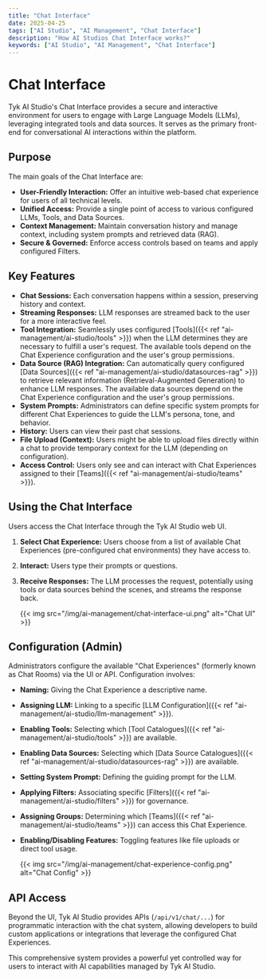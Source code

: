 ```yaml
---
title: "Chat Interface"
date: 2025-04-25
tags: ["AI Studio", "AI Management", "Chat Interface"]
description: "How AI Studios Chat Interface works?"
keywords: ["AI Studio", "AI Management", "Chat Interface"]
---
```


# Chat Interface

Tyk AI Studio's Chat Interface provides a secure and interactive environment for users to engage with Large Language Models (LLMs), leveraging integrated tools and data sources. It serves as the primary front-end for conversational AI interactions within the platform.

## Purpose

The main goals of the Chat Interface are:

*   **User-Friendly Interaction:** Offer an intuitive web-based chat experience for users of all technical levels.
*   **Unified Access:** Provide a single point of access to various configured LLMs, Tools, and Data Sources.
*   **Context Management:** Maintain conversation history and manage context, including system prompts and retrieved data (RAG).
*   **Secure & Governed:** Enforce access controls based on teams and apply configured Filters.

## Key Features

*   **Chat Sessions:** Each conversation happens within a session, preserving history and context.
*   **Streaming Responses:** LLM responses are streamed back to the user for a more interactive feel.
*   **Tool Integration:** Seamlessly uses configured [Tools]({{< ref "ai-management/ai-studio/tools" >}}) when the LLM determines they are necessary to fulfill a user's request. The available tools depend on the Chat Experience configuration and the user's group permissions.
*   **Data Source (RAG) Integration:** Can automatically query configured [Data Sources]({{< ref "ai-management/ai-studio/datasources-rag" >}}) to retrieve relevant information (Retrieval-Augmented Generation) to enhance LLM responses. The available data sources depend on the Chat Experience configuration and the user's group permissions.
*   **System Prompts:** Administrators can define specific system prompts for different Chat Experiences to guide the LLM's persona, tone, and behavior.
*   **History:** Users can view their past chat sessions.
*   **File Upload (Context):** Users might be able to upload files directly within a chat to provide temporary context for the LLM (depending on configuration).
*   **Access Control:** Users only see and can interact with Chat Experiences assigned to their [Teams]({{< ref "ai-management/ai-studio/teams" >}}).

## Using the Chat Interface

Users access the Chat Interface through the Tyk AI Studio web UI.

1.  **Select Chat Experience:** Users choose from a list of available Chat Experiences (pre-configured chat environments) they have access to.
2.  **Interact:** Users type their prompts or questions.
3.  **Receive Responses:** The LLM processes the request, potentially using tools or data sources behind the scenes, and streams the response back.

    {{< img src="/img/ai-management/chat-interface-ui.png" alt="Chat UI" >}}

## Configuration (Admin)

Administrators configure the available "Chat Experiences" (formerly known as Chat Rooms) via the UI or API. Configuration involves:

*   **Naming:** Giving the Chat Experience a descriptive name.
*   **Assigning LLM:** Linking to a specific [LLM Configuration]({{< ref "ai-management/ai-studio/llm-management" >}}).
*   **Enabling Tools:** Selecting which [Tool Catalogues]({{< ref "ai-management/ai-studio/tools" >}}) are available.
*   **Enabling Data Sources:** Selecting which [Data Source Catalogues]({{< ref "ai-management/ai-studio/datasources-rag" >}}) are available.
*   **Setting System Prompt:** Defining the guiding prompt for the LLM.
*   **Applying Filters:** Associating specific [Filters]({{< ref "ai-management/ai-studio/filters" >}}) for governance.
*   **Assigning Groups:** Determining which [Teams]({{< ref "ai-management/ai-studio/teams" >}}) can access this Chat Experience.
*   **Enabling/Disabling Features:** Toggling features like file uploads or direct tool usage.

    {{< img src="/img/ai-management/chat-experience-config.png" alt="Chat Config" >}}

## API Access

Beyond the UI, Tyk AI Studio provides APIs (`/api/v1/chat/...`) for programmatic interaction with the chat system, allowing developers to build custom applications or integrations that leverage the configured Chat Experiences.

This comprehensive system provides a powerful yet controlled way for users to interact with AI capabilities managed by Tyk AI Studio.
